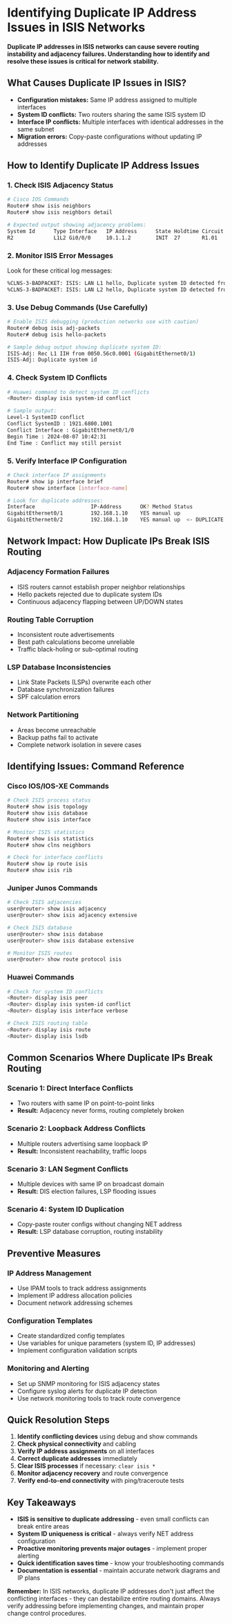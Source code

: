 # Identifying Duplicate IP Address Issues in ISIS Networks

**Duplicate IP addresses in ISIS networks can cause severe routing instability and adjacency failures. Understanding how to identify and resolve these issues is critical for network stability.**

## What Causes Duplicate IP Issues in ISIS?

- **Configuration mistakes:** Same IP address assigned to multiple interfaces
- **System ID conflicts:** Two routers sharing the same ISIS system ID
- **Interface IP conflicts:** Multiple interfaces with identical addresses in the same subnet
- **Migration errors:** Copy-paste configurations without updating IP addresses

## How to Identify Duplicate IP Address Issues

### 1. **Check ISIS Adjacency Status**

```bash
# Cisco IOS Commands
Router# show isis neighbors
Router# show isis neighbors detail

# Expected output showing adjacency problems:
System Id      Type Interface   IP Address      State Holdtime Circuit Id
R2             L1L2 Gi0/0/0     10.1.1.2        INIT  27       R1.01
```

### 2. **Monitor ISIS Error Messages**

Look for these critical log messages:

```bash
%CLNS-3-BADPACKET: ISIS: LAN L1 hello, Duplicate system ID detected from 0050.56c0.0001 (GigabitEthernet0/1)
%CLNS-3-BADPACKET: ISIS: LAN L2 hello, Duplicate system ID detected from 0050.56c0.0002 (GigabitEthernet0/1)
```

### 3. **Use Debug Commands (Use Carefully)**

```bash
# Enable ISIS debugging (production networks use with caution)
Router# debug isis adj-packets
Router# debug isis hello-packets

# Sample debug output showing duplicate system ID:
ISIS-Adj: Rec L1 IIH from 0050.56c0.0001 (GigabitEthernet0/1)
ISIS-Adj: Duplicate system id
```

### 4. **Check System ID Conflicts**

```bash
# Huawei command to detect system ID conflicts
<Router> display isis system-id conflict

# Sample output:
Level-1 SystemID conflict
Conflict SystemID : 1921.6800.1001
Conflict Interface : GigabitEthernet0/1/0
Begin Time : 2024-08-07 10:42:31
End Time : Conflict may still persist
```

### 5. **Verify Interface IP Configuration**

```bash
# Check interface IP assignments
Router# show ip interface brief
Router# show interface [interface-name]

# Look for duplicate addresses:
Interface                  IP-Address      OK? Method Status
GigabitEthernet0/1         192.168.1.10    YES manual up
GigabitEthernet0/2         192.168.1.10    YES manual up  <- DUPLICATE!
```

## Network Impact: How Duplicate IPs Break ISIS Routing

### **Adjacency Formation Failures**
- ISIS routers cannot establish proper neighbor relationships
- Hello packets rejected due to duplicate system IDs
- Continuous adjacency flapping between UP/DOWN states

### **Routing Table Corruption**
- Inconsistent route advertisements
- Best path calculations become unreliable  
- Traffic black-holing or sub-optimal routing

### **LSP Database Inconsistencies**
- Link State Packets (LSPs) overwrite each other
- Database synchronization failures
- SPF calculation errors

### **Network Partitioning**
- Areas become unreachable
- Backup paths fail to activate
- Complete network isolation in severe cases

## Identifying Issues: Command Reference

### **Cisco IOS/IOS-XE Commands**

```bash
# Check ISIS process status
Router# show isis topology
Router# show isis database
Router# show isis interface

# Monitor ISIS statistics
Router# show isis statistics
Router# show clns neighbors

# Check for interface conflicts
Router# show ip route isis
Router# show isis rib
```

### **Juniper Junos Commands**

```bash
# Check ISIS adjacencies
user@router> show isis adjacency
user@router> show isis adjacency extensive

# Check ISIS database
user@router> show isis database
user@router> show isis database extensive

# Monitor ISIS routes
user@router> show route protocol isis
```

### **Huawei Commands**

```bash
# Check for system ID conflicts
<Router> display isis peer
<Router> display isis system-id conflict
<Router> display isis interface verbose

# Check ISIS routing table
<Router> display isis route
<Router> display isis lsdb
```

## Common Scenarios Where Duplicate IPs Break Routing

### **Scenario 1: Direct Interface Conflicts**
- Two routers with same IP on point-to-point links
- **Result:** Adjacency never forms, routing completely broken

### **Scenario 2: Loopback Address Conflicts**
- Multiple routers advertising same loopback IP
- **Result:** Inconsistent reachability, traffic loops

### **Scenario 3: LAN Segment Conflicts**  
- Multiple devices with same IP on broadcast domain
- **Result:** DIS election failures, LSP flooding issues

### **Scenario 4: System ID Duplication**
- Copy-paste router configs without changing NET address
- **Result:** LSP database corruption, routing instability

## Preventive Measures

### **IP Address Management**
- Use IPAM tools to track address assignments
- Implement IP address allocation policies
- Document network addressing schemes

### **Configuration Templates**
- Create standardized config templates
- Use variables for unique parameters (system ID, IP addresses)
- Implement configuration validation scripts

### **Monitoring and Alerting**
- Set up SNMP monitoring for ISIS adjacency states
- Configure syslog alerts for duplicate IP detection
- Use network monitoring tools to track route convergence

## Quick Resolution Steps

1. **Identify conflicting devices** using debug and show commands
2. **Check physical connectivity** and cabling
3. **Verify IP address assignments** on all interfaces
4. **Correct duplicate addresses** immediately
5. **Clear ISIS processes** if necessary: `clear isis *`
6. **Monitor adjacency recovery** and route convergence
7. **Verify end-to-end connectivity** with ping/traceroute tests

## Key Takeaways

- **ISIS is sensitive to duplicate addressing** - even small conflicts can break entire areas
- **System ID uniqueness is critical** - always verify NET address configuration
- **Proactive monitoring prevents major outages** - implement proper alerting
- **Quick identification saves time** - know your troubleshooting commands
- **Documentation is essential** - maintain accurate network diagrams and IP plans

**Remember:** In ISIS networks, duplicate IP addresses don't just affect the conflicting interfaces - they can destabilize entire routing domains. Always verify addressing before implementing changes, and maintain proper change control procedures.